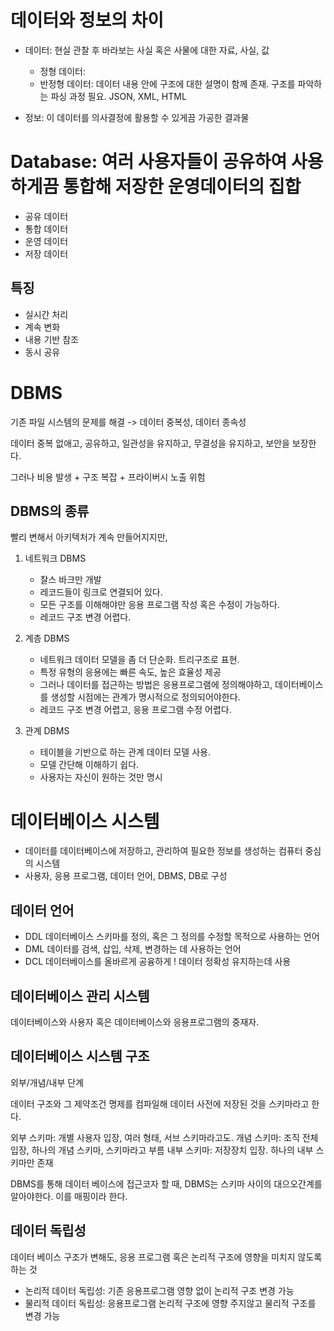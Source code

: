 # 데이터와 정보의 차이
- 데이터: 현실 관찰 후 바라보는 사실 혹은 사물에 대한 자료, 사실, 값
  - 정형 데이터: 
  - 반정형 데이터: 데이터 내용 안에 구조에 대한 설명이 함께 존재. 구조를 파악하는 파싱 과정 필요. JSON, XML, HTML
  
- 정보: 이 데이터를 의사결정에 활용할 수 있게끔 가공한 결과물

# Database: 여러 사용자들이 공유하여 사용하게끔 통합해 저장한 운영데이터의 집합
- 공유 데이터
- 통합 데이터
- 운영 데이터
- 저장 데이터

## 특징
- 실시간 처리
- 계속 변화
- 내용 기반 참조
- 동시 공유


# DBMS
기존 파일 시스템의 문제를 해결 -> 데이터 중복성, 데이터 종속성

데이터 중복 없애고, 공유하고, 일관성을 유지하고, 무결성을 유지하고, 보안을 보장한다. 

그러나 비용 발생 + 구조 복잡 + 프라이버시 노출 위험

## DBMS의 종류
빨리 변해서 아키텍처가 계속 만들어지지만,
1. 네트워크 DBMS
   - 찰스 바크만 개발
   - 레코드들이 링크로 연결되어 있다. 
   - 모든 구조를 이해해야만 응용 프로그램 작성 혹은 수정이 가능하다.
   - 레코드 구조 변경 어렵다.

2. 계층 DBMS
   - 네트워크 데이터 모델을 좀 더 단순화. 트리구조로 표현.
   - 특정 유형의 응용에는 빠른 속도, 높은 효율성 제공
   - 그러나 데이터를 접근하는 방법은 응용프로그램에 정의해야하고, 데이터베이스를 생성할 시점에는 관계가 명시적으로 정의되어야한다. 
   - 레코드 구조 변경 어렵고, 응용 프로그램 수정 어렵다.

3. 관계 DBMS
   - 테이블을 기반으로 하는 관계 데이터 모델 사용.
   - 모델 간단해 이해하기 쉽다. 
   - 사용자는 자신이 원하는 것만 명시

# 데이터베이스 시스템
- 데이터를 데이터베이스에 저장하고, 관리하여 필요한 정보를 생성하는 컴퓨터 중심의 시스템
- 사용자, 응용 프로그램, 데이터 언어, DBMS, DB로 구성

## 데이터 언어
- DDL 데이터베이스 스키마를 정의, 혹은 그 정의를 수정할 목적으로 사용하는 언어
- DML 데이터를 검색, 삽입, 삭제, 변경하는 데 사용하는 언어
- DCL 데이터베이스를 올바르게 공융하게 ! 데이터 정확성 유지하는데 사용

## 데이터베이스 관리 시스템
데이터베이스와 사용자 혹은 데이터베이스와 응용프로그램의 중재자. 


## 데이터베이스 시스템 구조
외부/개념/내부 단계

데이터 구조와 그 제약조건 명제를 컴파일해 데이터 사전에 저장된 것을 스키마라고 한다. 

외부 스키마: 개별 사용자 입장, 여러 형태, 서브 스키마라고도.
개념 스키마: 조직 전체 입장, 하나의 개념 스키마, 스키마라고 부름
내부 스키마: 저장장치 입장. 하나의 내부 스키마만 존재

DBMS를 통해 데이터 베이스에 접근코자 할 때, DBMS는 스키마 사이의 대으오간계를 알아야한다. 이를 매핑이라 한다. 

## 데이터 독립성
데이터 베이스 구조가 변해도, 응용 프로그램 혹은 논리적 구조에 영향을 미치지 않도록 하는 것
- 논리적 데이터 독립성: 기존 응용프로그램 영향 없이 논리적 구조 변경 가능
- 물리적 데이터 독립성: 응용프로그램 논리적 구조에 영향 주지않고 물리적 구조를 변경 가능
